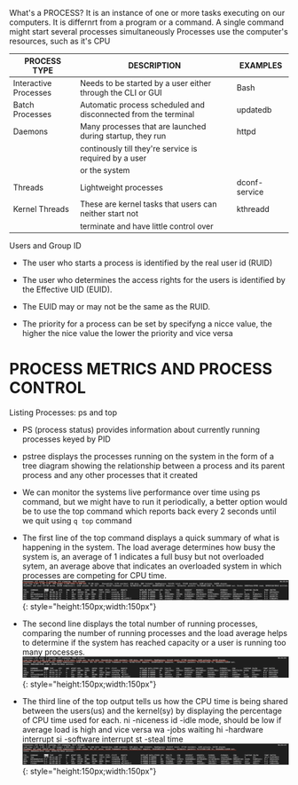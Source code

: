 What's a PROCESS?
It is an instance of one or more tasks executing on our computers. It is differnrt from a program 
or a command. A single command might start several processes simultaneously
Processes use the computer's resources, such as it's CPU


 
|   PROCESS TYPE      |                    DESCRIPTION                               | EXAMPLES    |
|---------------------|--------------------------------------------------------------|-------------|
|Interactive Processes|Needs to be started by a user either through the CLI or GUI   |Bash         |                                                                      
|Batch Processes      |Automatic process scheduled and disconnected from the terminal|updatedb     |                                                                      
|Daemons              |Many processes that are launched during startup, they run     |httpd        |
|                     |continously till they're service is required by a user        |             |
|                     |or the system                                                 |             |  
|Threads              |Lightweight processes                                         |dconf-service| 
|Kernel Threads       |These are kernel tasks that users can neither start not       |kthreadd     |
|                     |terminate and have little control over                        |             |                                                                     

Users and Group ID
* The user who starts a process is identified by the real user id (RUID)
* The user who determines the access rights for the users is identified by the Effective UID (EUID).
* The EUID may or may not be the same as the RUID.

* The priority for a process can be set by specifyng a nicce value, the higher the nice value the 
  lower the priority and vice versa

PROCESS METRICS AND PROCESS CONTROL
===================================
Listing Processes: ps and top
* PS (process status) provides information about currently running processes keyed by PID

* pstree displays the processes running on the system in the form of a tree diagram showing the relationship
between a process and its parent process and any other processes that it created 

* We can monitor the systems live performance over time using ps command, but we might have to run 
it periodically, a better option would be to use the top command which reports back every 2 seconds 
until we quit using `q top` command

* The first line of the top command displays a quick summary of what is happening in the system.
The load average determines how busy the system is, an average of 1 indicates a full busy but 
not overloaded sytem, an average above that indicates an overloaded system in which processes
are competing for CPU time.
![first-line](img/line1.png){: style="height:150px;width:150px"}

* The second line displays the total number of running processes, comparing the number of running processes and the load average helps to determine if the system has reached capacity or a user is running too many processes. 
![second-line](img/line2.png){: style="height:150px;width:150px"}

* The third line of the top output tells us how the CPU time is being shared between the users(us) and the kernel(sy) by displaying the percentage of CPU time used for each.
ni -niceness
id -idle mode, should be low if average load is high and vice versa
wa -jobs waiting
hi -hardware interrupt
si -software interrupt
st -steal time
![third-line](img/line3.png){: style="height:150px;width:150px"}